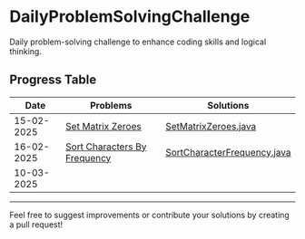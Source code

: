 # DailyProblemSolvingChallenge
Daily problem-solving challenge to enhance coding skills and logical thinking.

## Progress Table

| Date             | Problems                                                                        | Solutions                                  |
|------------------|---------------------------------------------------------------                  |--------------------------------------------|
| 15-02-2025 | [Set Matrix Zeroes](https://leetcode.com/problems/set-matrix-zeroes/description/) | [SetMatrixZeroes.java](./setmatrixzeroes.java) |
| 16-02-2025 | [Sort Characters By Frequency](https://leetcode.com/problems/sort-characters-by-frequency/description/) | [SortCharacterFrequency.java](./sortcharacterfrequency.java) |
| 10-03-2025 |  |  |


---
Feel free to suggest improvements or contribute your solutions by creating a pull request!
